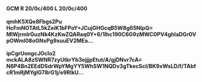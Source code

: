 #### GCM R 20/0c/400 L 20/0c/400
**qmhK5XQe8Fbgs2Pu**<br/>**HcFmNOTAtL5kZeiK1bFPoY+JCujGHGcqB5W8g65NlpQ=**<br/>**MlWjrmlrGuzNk4KzKwZQARaq0Y+6/1lhc190C6G9zMWC0PV4ghlaDGr0VpOWml08oGNxPg9xuuEV2MEa...**<br/><br/>
**ipCgrUongcJOclo2**<br/>**mckALA8zSWNR7zyUtkrYb3ejjjpEtut/A/gjDNvr7cA=**<br/>**N6P4Bn2EEdDSdrWpYMgYY5WhSW1NQDv3gTkecScI/BK9xWsLD/f/TAbfcR1mRjMYglG78rG1j/e9RIkU...**